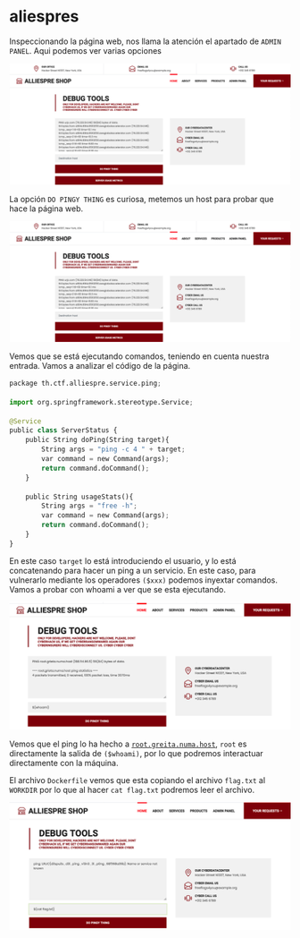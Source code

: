 # aliespres

Inspeccionando la página web, nos llama la atención el apartado de `ADMIN PANEL`. Aqui podemos ver varias opciones

![Screenshot 2024-11-25 at 18.22.17.png](image/image_02.png)

La opción `DO PINGY THING` es curiosa, metemos un host para probar que hace la página web.

![Screenshot 2024-11-25 at 18.26.08.png](image/image_02.png)

Vemos que se está ejecutando comandos, teniendo en cuenta nuestra entrada. Vamos a analizar el código de la página.

```python
package th.ctf.alliespre.service.ping;

import org.springframework.stereotype.Service;

@Service
public class ServerStatus {
    public String doPing(String target){
        String args = "ping -c 4 " + target;
        var command = new Command(args);
        return command.doCommand();
    }

    public String usageStats(){
        String args = "free -h";
        var command = new Command(args);
        return command.doCommand();
    }
}
```

En este caso `target` lo está introduciendo el usuario, y lo está concatenando para hacer un ping a un servicio. En este caso, para vulnerarlo mediante los operadores `($xxx)` podemos inyextar comandos. Vamos a probar con whoami a ver que se esta ejecutando.

![Screenshot 2024-11-25 at 18.01.16.png](image/image_03.png)

Vemos que el ping lo ha hecho a [`root.greita.numa.host`](http://root.greita.numa.host), `root` es directamente la salida de `($whoami)`, por lo que podremos interactuar directamente con la máquina.

El archivo `Dockerfile` vemos que esta copiando el archivo `flag.txt` al `WORKDIR` por lo que al hacer `cat flag.txt` podremos leer el archivo.

![Screenshot 2024-11-25 at 18.01.54.png](image/image_04.png)
